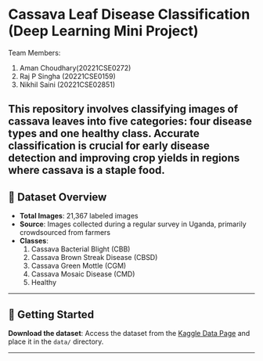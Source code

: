 # Cassava Leaf Disease Classification (Deep Learning Mini Project)
Team Members:
1. Aman Choudhary(20221CSE0272)
2. Raj P Singha (20221CSE0159)
3. Nikhil Saini (20221CSE02851)

This repository involves classifying images of cassava leaves into five categories: four disease types and one healthy class. Accurate classification is crucial for early disease detection and improving crop yields in regions where cassava is a staple food. 
---

## 📁 Dataset Overview

- **Total Images**: 21,367 labeled images
- **Source**: Images collected during a regular survey in Uganda, primarily crowdsourced from farmers 
- **Classes**:
  1. Cassava Bacterial Blight (CBB)
  2. Cassava Brown Streak Disease (CBSD)
  3. Cassava Green Mottle (CGM)
  4. Cassava Mosaic Disease (CMD)
  5. Healthy 

---

## 🚀 Getting Started

 **Download the dataset**:
   Access the dataset from the [Kaggle Data Page](https://www.kaggle.com/competitions/cassava-leaf-disease-classification/data) and place it in the `data/` directory.

--- 
